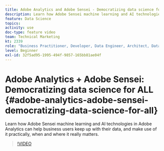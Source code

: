 ```yaml
---
title: Adobe Analytics and Adobe Sensei - Democratizing data science for ALL
description: Learn how Adobe Sensei machine learning and AI technologies in Adobe Analytics can help business users keep up with their data, and make use of it practically, when and where it really matters.
feature: Data Science
topics: 
activity: use
doc-type: feature video
team: Technical Marketing
kt: 2339
role: "Business Practitioner, Developer, Data Engineer, Architect, Data Architect, Administrator, Leader"
level: Beginner
exl-id: 32f5ad95-1995-494f-9857-165bb81ae04f
---
```

# Adobe Analytics + Adobe Sensei: Democratizing data science for ALL {#adobe-analytics-adobe-sensei-democratizing-data-science-for-all}

Learn how Adobe Sensei machine learning and AI technologies in Adobe Analytics can help business users keep up with their data, and make use of it practically, when and where it really matters.

>[!VIDEO](https://video.tv.adobe.com/v/25838/?quality=12)
